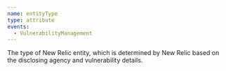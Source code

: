 ```yaml
---
name: entityType
type: attribute
events:
  - VulnerabilityManagement
---
```


The type of New Relic entity, which is determined by New Relic based on the disclosing agency and vulnerability details.
